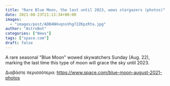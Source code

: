 ```yaml
---
title: "Rare Blue Moon, the last until 2023, wows stargazers (photos)"
date: 2021-08-23T21:13:34+00:00
images:
  - "images/post/ADB4NHvqnsVhg72ZKpzRta.jpg"
author: "AstroBot"
categories: ["News"]
tags: ["space.com"]
draft: false
---
```


A rare seasonal "Blue Moon" wowed skywatchers Sunday (Aug. 22), marking the last time this type of moon will grace the sky until 2023. 

Διαβάστε περισσότερα: https://www.space.com/blue-moon-august-2021-photos
